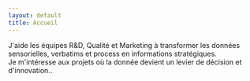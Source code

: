 ```yaml
---
layout: default
title: Accueil
---
```


J'aide les équipes R&D, Qualité et Marketing à transformer les données sensorielles, verbatims et process en informations stratégiques.  
Je m'intéresse aux projets où la donnée devient un levier de décision et d'innovation..

